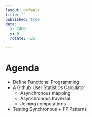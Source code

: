 ```yaml
---
layout: default
title: ""
published: true
data:
  x: 2400
  y: 0
  rotate: -25

---
```


# Agenda #

* Define Functional Programming
* A Github User Statistics Calculator
  * Asynchronous mapping
  * Asynchronous traversal
  * Joining computations
* Testing Synchronous + FP Patterns
